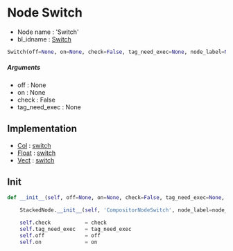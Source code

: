 # Node Switch

- Node name : 'Switch'
- bl_idname : [Switch](https://docs.blender.org/api/current/bpy.types.Switch.html)


``` python
Switch(off=None, on=None, check=False, tag_need_exec=None, node_label=None, node_color=None)
```
##### Arguments

- off : None
- on : None
- check : False
- tag_need_exec : None

## Implementation

- [Col](/docs/Compositor/Col.md) : [switch](/docs/Compositor/Col.md#switch)
- [Float](/docs/Compositor/Float.md) : [switch](/docs/Compositor/Float.md#switch)
- [Vect](/docs/Compositor/Vect.md) : [switch](/docs/Compositor/Vect.md#switch)

## Init

``` python
def __init__(self, off=None, on=None, check=False, tag_need_exec=None, node_label=None, node_color=None):

    StackedNode.__init__(self, 'CompositorNodeSwitch', node_label=node_label, node_color=node_color)

    self.check           = check
    self.tag_need_exec   = tag_need_exec
    self.off             = off
    self.on              = on
```
